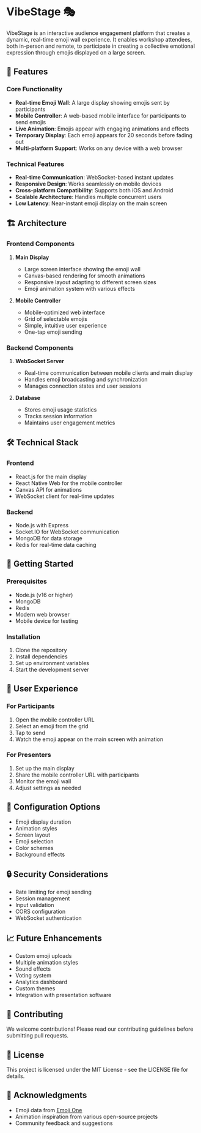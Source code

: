 # VibeStage 🎭

VibeStage is an interactive audience engagement platform that creates a dynamic, real-time emoji wall experience. It enables workshop attendees, both in-person and remote, to participate in creating a collective emotional expression through emojis displayed on a large screen.

## 🌟 Features

### Core Functionality
- **Real-time Emoji Wall**: A large display showing emojis sent by participants
- **Mobile Controller**: A web-based mobile interface for participants to send emojis
- **Live Animation**: Emojis appear with engaging animations and effects
- **Temporary Display**: Each emoji appears for 20 seconds before fading out
- **Multi-platform Support**: Works on any device with a web browser

### Technical Features
- **Real-time Communication**: WebSocket-based instant updates
- **Responsive Design**: Works seamlessly on mobile devices
- **Cross-platform Compatibility**: Supports both iOS and Android
- **Scalable Architecture**: Handles multiple concurrent users
- **Low Latency**: Near-instant emoji display on the main screen

## 🏗 Architecture

### Frontend Components
1. **Main Display**
   - Large screen interface showing the emoji wall
   - Canvas-based rendering for smooth animations
   - Responsive layout adapting to different screen sizes
   - Emoji animation system with various effects

2. **Mobile Controller**
   - Mobile-optimized web interface
   - Grid of selectable emojis
   - Simple, intuitive user experience
   - One-tap emoji sending

### Backend Components
1. **WebSocket Server**
   - Real-time communication between mobile clients and main display
   - Handles emoji broadcasting and synchronization
   - Manages connection states and user sessions

2. **Database**
   - Stores emoji usage statistics
   - Tracks session information
   - Maintains user engagement metrics

## 🛠 Technical Stack

### Frontend
- React.js for the main display
- React Native Web for the mobile controller
- Canvas API for animations
- WebSocket client for real-time updates

### Backend
- Node.js with Express
- Socket.IO for WebSocket communication
- MongoDB for data storage
- Redis for real-time data caching

## 🚀 Getting Started

### Prerequisites
- Node.js (v16 or higher)
- MongoDB
- Redis
- Modern web browser
- Mobile device for testing

### Installation
1. Clone the repository
2. Install dependencies
3. Set up environment variables
4. Start the development server

## 📱 User Experience

### For Participants
1. Open the mobile controller URL
2. Select an emoji from the grid
3. Tap to send
4. Watch the emoji appear on the main screen with animation

### For Presenters
1. Set up the main display
2. Share the mobile controller URL with participants
3. Monitor the emoji wall
4. Adjust settings as needed

## 🔧 Configuration Options

- Emoji display duration
- Animation styles
- Screen layout
- Emoji selection
- Color schemes
- Background effects

## 🔒 Security Considerations

- Rate limiting for emoji sending
- Session management
- Input validation
- CORS configuration
- WebSocket authentication

## 📈 Future Enhancements

- Custom emoji uploads
- Multiple animation styles
- Sound effects
- Voting system
- Analytics dashboard
- Custom themes
- Integration with presentation software

## 🤝 Contributing

We welcome contributions! Please read our contributing guidelines before submitting pull requests.

## 📄 License

This project is licensed under the MIT License - see the LICENSE file for details.

## 🙏 Acknowledgments

- Emoji data from [Emoji One](https://emojione.com/)
- Animation inspiration from various open-source projects
- Community feedback and suggestions
